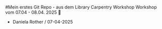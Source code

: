 #Mein erstes Git Repo - aus dem Library Carpentry Workshop
Workshop vom 07.04 - 08.04. 2025 🐆

- Daniela Rother / 07-04-2025
